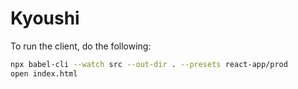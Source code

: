 # Kyoushi

To run the client, do the following:

```sh
npx babel-cli --watch src --out-dir . --presets react-app/prod
open index.html
```
